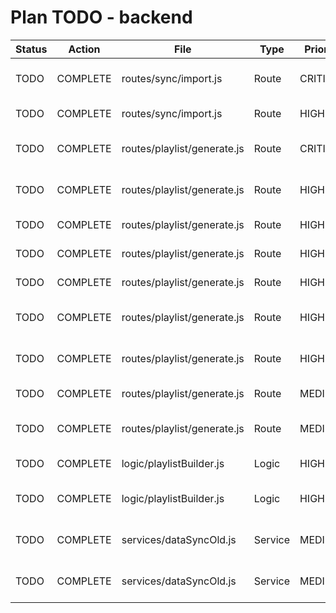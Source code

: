 # Plan TODO - backend

| Status | Action | File | Type | Priority | Complexity | Current State | Target State | Tests to Update |
|--------|-------|------|------|---------|-----------|--------------|-------------|----------------|
| TODO | COMPLETE | routes/sync/import.js | Route | CRITICAL | Medium | Tokens hardcoded | Retrieve user tokens from database | tests/integration/sync.test.js |
| TODO | COMPLETE | routes/sync/import.js | Route | HIGH | Medium | Sync history placeholder | Fetch sync history from DB | tests/integration/sync.test.js |
| TODO | COMPLETE | routes/playlist/generate.js | Route | CRITICAL | Medium | Playlist not saved | Persist generated playlist in DB | tests/integration/playlist.test.js |
| TODO | COMPLETE | routes/playlist/generate.js | Route | HIGH | Medium | Playlists array empty | Load user playlists from DB | tests/integration/playlist.test.js |
| TODO | COMPLETE | routes/playlist/generate.js | Route | HIGH | Medium | Playlist variable null | Load playlist details from DB | tests/integration/playlist.test.js |
| TODO | COMPLETE | routes/playlist/generate.js | Route | HIGH | Medium | Update logic missing | Update playlist fields in DB | tests/integration/playlist.test.js |
| TODO | COMPLETE | routes/playlist/generate.js | Route | HIGH | Medium | Delete logic missing | Remove playlist from DB | tests/integration/playlist.test.js |
| TODO | COMPLETE | routes/playlist/generate.js | Route | HIGH | Medium | Add tracks TODO | Insert tracks in playlist DB table | tests/integration/playlist.test.js |
| TODO | COMPLETE | routes/playlist/generate.js | Route | HIGH | Medium | Remove track TODO | Delete track from playlist in DB | tests/integration/playlist.test.js |
| TODO | COMPLETE | routes/playlist/generate.js | Route | MEDIUM | Medium | Reorder tracks TODO | Update track positions in DB | tests/integration/playlist.test.js |
| TODO | COMPLETE | routes/playlist/generate.js | Route | MEDIUM | Medium | Import playlist TODO | Import playlist via services & save | tests/integration/playlist.test.js |
| TODO | COMPLETE | logic/playlistBuilder.js | Logic | HIGH | High | getUserMusicProfile returns empty | Load profile from DB | tests/logic/playlistBuilder.test.js |
| TODO | COMPLETE | logic/playlistBuilder.js | Logic | HIGH | High | getAvailableTracks returns empty | Retrieve tracks from DB/services | tests/logic/playlistBuilder.test.js |
| TODO | COMPLETE | services/dataSyncOld.js | Service | MEDIUM | High | Save functions not implemented | Persist service data and results | tests/services/dataSyncOld.test.js |
| TODO | COMPLETE | services/dataSyncOld.js | Service | MEDIUM | High | incrementalSync not implemented | Implement incremental synchronization | tests/services/dataSyncOld.test.js |

